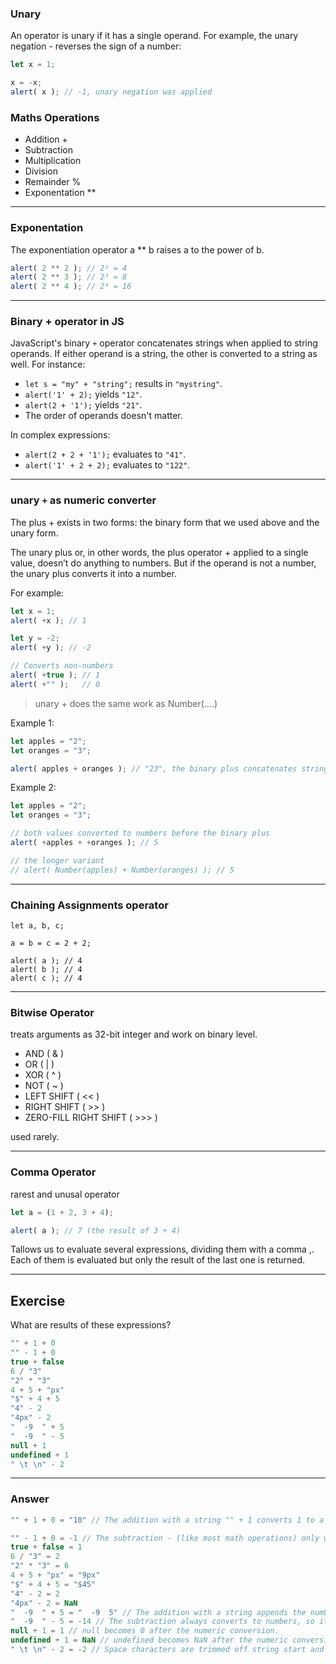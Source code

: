 ### Unary
An operator is unary if it has a single operand. For example, the unary negation - reverses the sign of a number:

```javascript
let x = 1;

x = -x;
alert( x ); // -1, unary negation was applied

```

### Maths Operations
- Addition +
- Subtraction
- Multiplication
- Division
- Remainder %
- Exponentation **
---
### Exponentation
The exponentiation operator a ** b raises a to the power of b.


``` javascript
alert( 2 ** 2 ); // 2² = 4
alert( 2 ** 3 ); // 2³ = 8
alert( 2 ** 4 ); // 2⁴ = 16

```

---
### Binary + operator in JS
JavaScript's binary `+` operator concatenates strings when applied to string operands. If either operand is a string, the other is converted to a string as well. For instance:

- `let s = "my" + "string";` results in `"mystring"`.
- `alert('1' + 2);` yields `"12"`.
- `alert(2 + '1');` yields `"21"`.
- The order of operands doesn't matter.

In complex expressions:

- `alert(2 + 2 + '1');` evaluates to `"41"`.
- `alert('1' + 2 + 2);` evaluates to `"122"`.

---
 
 ### unary `+` as  numeric converter
 The plus + exists in two forms: the binary form that we used above and the unary form.

The unary plus or, in other words, the plus operator + applied to a single value, doesn’t do anything to numbers. But if the operand is not a number, the unary plus converts it into a number.

For example:

```javascript
let x = 1;
alert( +x ); // 1

let y = -2;
alert( +y ); // -2

// Converts non-numbers
alert( +true ); // 1
alert( +"" );   // 0
```

> unary + does the same work as Number(....)

Example 1:
```js
let apples = "2";
let oranges = "3";

alert( apples + oranges ); // "23", the binary plus concatenates strings
```

Example 2:
```js
let apples = "2";
let oranges = "3";

// both values converted to numbers before the binary plus
alert( +apples + +oranges ); // 5

// the longer variant
// alert( Number(apples) + Number(oranges) ); // 5
```

---
### Chaining Assignments operator
```Js
let a, b, c;

a = b = c = 2 + 2;

alert( a ); // 4
alert( b ); // 4
alert( c ); // 4
```

---
### Bitwise Operator
treats arguments as 32-bit integer and work on binary level.
- AND ( & ) 
- OR ( | )
- XOR ( ^ )
- NOT ( ~ )
- LEFT SHIFT ( << )
- RIGHT SHIFT ( >> )
- ZERO-FILL RIGHT SHIFT ( >>> )

used rarely.

---
### Comma Operator
rarest and unusal operator
```js
let a = (1 + 2, 3 + 4);

alert( a ); // 7 (the result of 3 + 4)
```
Tallows us to evaluate several expressions, dividing them with a comma ,. 
<br> Each of them is evaluated but only the result of the last one is returned.

---
## Exercise

What are results of these expressions?
```js
"" + 1 + 0
"" - 1 + 0
true + false
6 / "3"
"2" * "3"
4 + 5 + "px"
"$" + 4 + 5
"4" - 2
"4px" - 2
"  -9  " + 5
"  -9  " - 5
null + 1
undefined + 1
" \t \n" - 2
```
---
### Answer
```js
"" + 1 + 0 = "10" // The addition with a string "" + 1 converts 1 to a string: "" + 1 = "1", and then we have "1" + 0, the same rule is applied.

"" - 1 + 0 = -1 // The subtraction - (like most math operations) only works with numbers, it converts an empty string "" to 0.
true + false = 1 
6 / "3" = 2
"2" * "3" = 6
4 + 5 + "px" = "9px"
"$" + 4 + 5 = "$45"
"4" - 2 = 2
"4px" - 2 = NaN
"  -9  " + 5 = "  -9  5" // The addition with a string appends the number 5 to the string.
"  -9  " - 5 = -14 // The subtraction always converts to numbers, so it makes " -9 " a number -9 (ignoring spaces around it).
null + 1 = 1 // null becomes 0 after the numeric conversion.
undefined + 1 = NaN // undefined becomes NaN after the numeric conversion.
" \t \n" - 2 = -2 // Space characters are trimmed off string start and end when a string is converted to a number. Here the whole string consists of space characters, such as \t, \n and a “regular” space between them. So, similarly to an empty string, it becomes 0.

```
